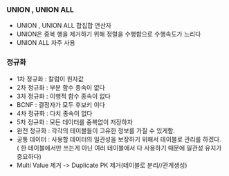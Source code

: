 ### UNION , UNION ALL
- UNION , UNION ALL 합집합 연산자
- UNION은 중복 행을 제거하기 위해 정렬을 수행함으로 수행속도가 느리다
- UNION ALL 자주 사용
### 정규화
- 1차 정규화 : 칼럼이 원자값
- 2차 정규화 : 부분 함수 종속이 없다
- 3차 정규화 : 이행적 함수 종속이 없다
- BCNF : 결정자가 모두 후보키 이다
- 4차 정규화 : 다치 종속이 없다
- 5차 정규화 : 모든 데이터를 중복없이 저장하자
- 완전 정규화 : 각각의 테이블들이 고유한 정보를 가질 수 있게함.
- 공통 데이터 : 사용할 데이터의 일관성을 보장하기 위해서 테이블로 관리를 하겠다. ( 한 테이블에서만 쓰는게 아닌 여러 테이블에서 다 사용하기 때문에 일관성 유지가 중요하다)
- Multi Value 제거 -> Duplicate PK 제거(테이블로 분리//관계생성)
